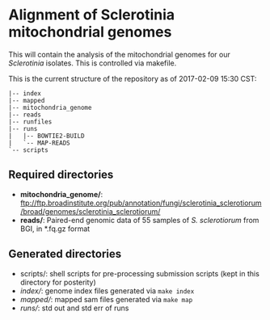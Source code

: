 Alignment of Sclerotinia mitochondrial genomes
==============================================

This will contain the analysis of the mitochondrial genomes for our 
*Sclerotinia* isolates. This is controlled via makefile.

This is the current structure of the repository as of 2017-02-09 15:30 CST:

```
|-- index
|-- mapped
|-- mitochondria_genome
|-- reads
|-- runfiles
|-- runs
|   |-- BOWTIE2-BUILD
|   `-- MAP-READS
`-- scripts
```

Required directories
--------------------

 - **mitochondria_genome/**:  ftp://ftp.broadinstitute.org/pub/annotation/fungi/sclerotinia_sclerotiorum/broad/genomes/sclerotinia_sclerotiorum/
 - **reads/**: Paired-end genomic data of 55 samples of *S. sclerotiorum* from BGI, in \*.fq.gz format
 
 
 Generated directories
 ---------------------
 
 - scripts/: shell scripts for pre-processing submission scripts (kept in this directory for posterity)
 - *index/*: genome index files generated via `make index` 
 - *mapped/*: mapped sam files generated via `make map`
 - *runs/*: std out and std err of runs
